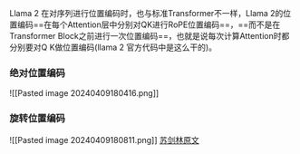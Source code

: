 Llama 2 在对序列进行位置编码时，也与标准Transformer不一样，Llama 2的位置编码==在每个Attention层中分别对QK进行RoPE位置编码==，==而不是在Transformer Block之前进行一次位置编码==，也就是说每次计算Attention时都分别要对Q K做位置编码(llama 2 官方代码中是这么干的)。

### **绝对位置编码**
![[Pasted image 20240409180416.png]]

### **旋转位置编码**
![[Pasted image 20240409180811.png]]
[苏剑林原文](https://spaces.ac.cn/archives/8265/comment-page-1)

